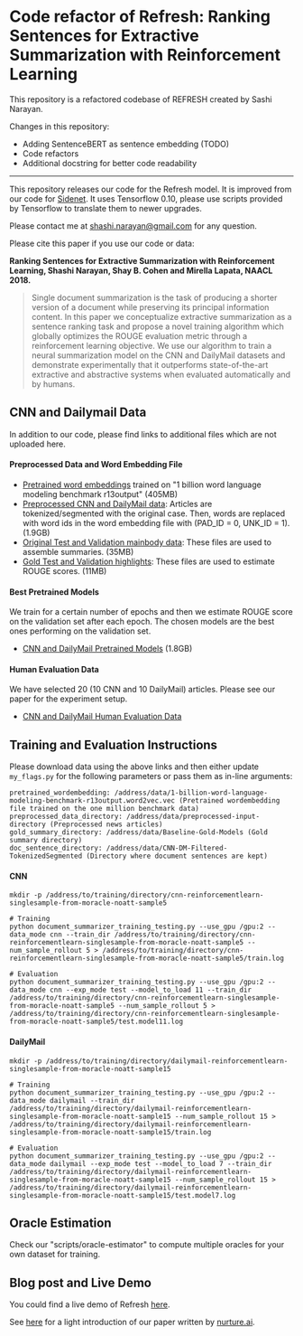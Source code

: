# Code refactor of Refresh: Ranking Sentences for Extractive Summarization with Reinforcement Learning

This repository is a refactored codebase of REFRESH created by Sashi Narayan.

Changes in this repository:

- Adding SentenceBERT as sentence embedding (TODO)
- Code refactors
- Additional docstring for better code readability

---

This repository releases our code for the Refresh model. It is improved from our code for [Sidenet](https://github.com/shashiongithub/sidenet). It uses Tensorflow 0.10, please use scripts provided by Tensorflow to translate them to newer upgrades.

Please contact me at shashi.narayan@gmail.com for any question.

Please cite this paper if you use our code or data:

**Ranking Sentences for Extractive Summarization with Reinforcement Learning, Shashi Narayan, Shay B. Cohen and Mirella Lapata, NAACL 2018.**

> Single document summarization is the task of producing a shorter version of a document while preserving its principal information content. In this paper we conceptualize extractive summarization as a sentence ranking task and propose a novel training algorithm which globally optimizes the ROUGE evaluation metric through a reinforcement learning objective. We use our algorithm to train a neural summarization model on the CNN and DailyMail datasets and demonstrate experimentally that it outperforms state-of-the-art extractive and abstractive systems when evaluated automatically and by humans.

## CNN and Dailymail Data

In addition to our code, please find links to additional files which are not uploaded here.

#### Preprocessed Data and Word Embedding File

- [Pretrained word embeddings](http://bollin.inf.ed.ac.uk/public/direct/Refresh-NAACL18-1-billion-benchmark-wordembeddings.tar.gz) trained on "1 billion word language modeling benchmark r13output" (405MB)
- [Preprocessed CNN and DailyMail data](http://bollin.inf.ed.ac.uk/public/direct/Refresh-NAACL18-preprocessed-input-data.tar.gz): Articles are tokenized/segmented with the original case. Then, words are replaced with word ids in the word embedding file with (PAD_ID = 0, UNK_ID = 1). (1.9GB)
- [Original Test and Validation mainbody data](http://bollin.inf.ed.ac.uk/public/direct/Refresh-NAACL18-CNN-DM-Filtered-TokenizedSegmented.tar.gz): These files are used to assemble summaries. (35MB)
- [Gold Test and Validation highlights](http://bollin.inf.ed.ac.uk/public/direct/Refresh-NAACL18-baseline-gold-data.tar.gz): These files are used to estimate ROUGE scores. (11MB)

#### Best Pretrained Models

We train for a certain number of epochs and then we estimate ROUGE score on the validation set after each epoch. The chosen models are the best ones performing on the validation set.

- [CNN and DailyMail Pretrained Models](http://bollin.inf.ed.ac.uk/public/direct/Refresh-NAACL18-pretrained-models.tar.gz) (1.8GB)

#### Human Evaluation Data

We have selected 20 (10 CNN and 10 DailyMail) articles. Please see our paper for the experiment setup.

- [CNN and DailyMail Human Evaluation Data](http://bollin.inf.ed.ac.uk/public/direct/Refresh-NAACL18-human-evaluations.tar.gz)

## Training and Evaluation Instructions

Please download data using the above links and then either update `my_flags.py` for the following parameters or pass them as in-line arguments:

```
pretrained_wordembedding: /address/data/1-billion-word-language-modeling-benchmark-r13output.word2vec.vec (Pretrained wordembedding file trained on the one million benchmark data)
preprocessed_data_directory: /address/data/preprocessed-input-directory (Preprocessed news articles)
gold_summary_directory: /address/data/Baseline-Gold-Models (Gold summary directory)
doc_sentence_directory: /address/data/CNN-DM-Filtered-TokenizedSegmented (Directory where document sentences are kept)
```

#### CNN

```
mkdir -p /address/to/training/directory/cnn-reinforcementlearn-singlesample-from-moracle-noatt-sample5

# Training
python document_summarizer_training_testing.py --use_gpu /gpu:2 --data_mode cnn --train_dir /address/to/training/directory/cnn-reinforcementlearn-singlesample-from-moracle-noatt-sample5 --num_sample_rollout 5 > /address/to/training/directory/cnn-reinforcementlearn-singlesample-from-moracle-noatt-sample5/train.log

# Evaluation
python document_summarizer_training_testing.py --use_gpu /gpu:2 --data_mode cnn --exp_mode test --model_to_load 11 --train_dir /address/to/training/directory/cnn-reinforcementlearn-singlesample-from-moracle-noatt-sample5 --num_sample_rollout 5 > /address/to/training/directory/cnn-reinforcementlearn-singlesample-from-moracle-noatt-sample5/test.model11.log
```

#### DailyMail

```
mkdir -p /address/to/training/directory/dailymail-reinforcementlearn-singlesample-from-moracle-noatt-sample15

# Training
python document_summarizer_training_testing.py --use_gpu /gpu:2 --data_mode dailymail --train_dir /address/to/training/directory/dailymail-reinforcementlearn-singlesample-from-moracle-noatt-sample15 --num_sample_rollout 15 > /address/to/training/directory/dailymail-reinforcementlearn-singlesample-from-moracle-noatt-sample15/train.log

# Evaluation
python document_summarizer_training_testing.py --use_gpu /gpu:2 --data_mode dailymail --exp_mode test --model_to_load 7 --train_dir /address/to/training/directory/dailymail-reinforcementlearn-singlesample-from-moracle-noatt-sample15 --num_sample_rollout 15 > /address/to/training/directory/dailymail-reinforcementlearn-singlesample-from-moracle-noatt-sample15/test.model7.log
```

## Oracle Estimation

Check our "scripts/oracle-estimator" to compute multiple oracles for your own dataset for training.

## Blog post and Live Demo

You could find a live demo of Refresh [here](http://kinloch.inf.ed.ac.uk/sidenet.html).

See [here](https://nurture.ai/p/e5c2a653-404a-4af8-b35f-e9e0d17fd272) for a light introduction of our paper written by [nurture.ai](https://nurture.ai).
